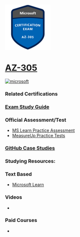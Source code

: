 <img src="/Images/certs/az-305.png" width="150" height="150">

# [AZ-305](https://learn.microsoft.com/certifications/exams/az-305)

 <a href='https://learn.microsoft.com/en-us/certifications/browse/?type=role-based&levels=advanced' target="_blank"><img alt='microsoft' src='https://img.shields.io/badge/expert-100000?style=for-the-badge&logo=microsoft&logoColor=white&labelColor=0078D4&color=212221'/></a>

### Related Certifications

### [Exam Study Guide](https://aka.ms/az305-studyguide)

### Official Assessment/Test
- [MS Learn Practice Assessment](https://learn.microsoft.com/certifications/exams/az-305/practice/assessment?assessment-type=practice&assessmentId=15)
- [MeasureUp Practice Tests](https://www.measureup.com/microsoft-practice-test-az-305-designing-microsoft-azure-infrastructure-solutions.html)

### [GitHub Case Studies](https://aka.ms/az305labs)

### Studying Resources:
### Text Based
- [Microsoft Learn](https://learn.microsoft.com/certifications/exams/az-305)
### Videos
-
### Paid Courses
-
